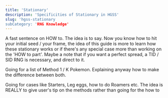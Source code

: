 ```yaml
---
title: 'Stationary'
description: 'Specificities of Stationary in HGSS' 
slug: 'hgss-stationary
subCategory: 'RNG Knowledge'
---
```


A fast sentence on HOW to. The idea is to say. Now you know how to hit your initial seed / your frame, the idea of this guide is more to learn how these stationary works or if there's any special case more than working on the 'HOW to part'. Maybe a note that if you want a perfect spread, a TID / SID RNG is necessary, and direct to it.

Going for a list of Method 1 / K Pokemon.
Explaining anyway how to make the difference between both.

Going for cases like Starters, Leg eggs, how to do Roamers etc. The idea is REALLY to give user's tip on the methods rather than going for the how to
